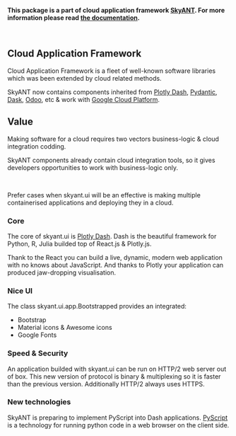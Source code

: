 
__This package is a part of cloud application framework [SkyANT](https://skyant.dev). For more information please read [the documentation](https://docs.skyant.dev/projects/data).__

<br/>

## Cloud Application Framework

Cloud Application Framework is a fleet of well-known software libraries which was been extended by cloud related methods.

SkyANT now contains components inherited from [Plotly Dash](https://dash.plotly.com), [Pydantic](https://docs.pydantic.dev/), [Dask](https://dask.org), [Odoo](https://odoo.com), etc & work with [Google Cloud Platform](https://cloud.google.com).


## Value

Making software for a cloud requires two vectors business-logic & cloud integration codding.

SkyANT components already contain cloud integration tools, so it gives developers opportunities to work with business-logic only.

<br/>

Prefer cases when skyant.ui will be an effective is making multiple containerised applications and
    deploying they in a cloud.

### Core

The core of skyant.ui is [Plotly Dash](https://dash.plotly.com).
Dash is the beautiful framework for Python, R, Julia builded top of React.js & Plotly.js. 

Thank to the React you can build a live, dynamic, modern web application with no knows about JavaScript. And thanks to Plotly your application can produced jaw-dropping visualisation.


### Nice UI

The class skyant.ui.app.Bootstrapped provides an integrated:

- Bootstrap
- Material icons & Awesome icons
- Google Fonts


### Speed & Security

An application builded with skyant.ui can be run on HTTP/2 web server out of box. This new version
    of protocol is binary & multiplexing so it is faster than the previous version. Additionally
    HTTP/2 always uses HTTPS.

### New technologies

SkyANT is preparing to implement PyScript into Dash applications.
[PyScript](https://pyscript.net) is a technology for running python code in a web browser on
    the client side.